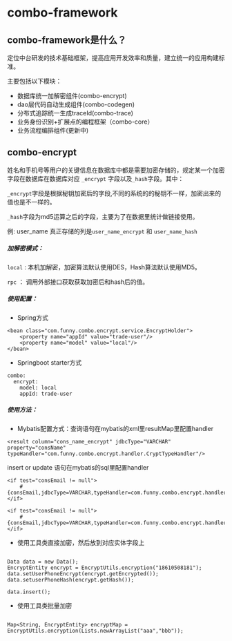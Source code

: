 # combo-framework
## combo-framework是什么？

定位中台研发的技术基础框架，提高应用开发效率和质量，建立统一的应用构建标准。

主要包括以下模块：

- 数据库统一加解密组件(combo-encrypt)
- dao层代码自动生成组件(combo-codegen)
- 分布式追踪统一生成traceId(combo-trace)
- 业务身份识别+扩展点的编程框架（combo-core）
- 业务流程编排组件(更新中)

## combo-encrypt

姓名和手机号等用户的关键信息在数据库中都是需要加密存储的，规定某一个加密字段在数据库在数据库对应 `_encrypt` 字段以及`_hash`字段。其中：

`_encrypt`字段是根据秘钥加密后的字段,不同的系统的的秘钥不一样，加密出来的值也是不一样的。

`_hash`字段为md5运算之后的字段，主要为了在数据里统计做链接使用。

例: user_name 真正存储的列是`user_name_encrypt` 和  `user_name_hash`

##### 加解密模式：

`local` : 本机加解密，加密算法默认使用DES，Hash算法默认使用MD5。

`rpc`  ：  调用外部接口获取获取加密后和hash后的值。

##### 使用配置：

- Spring方式

```
<bean class="com.funny.combo.encrypt.service.EncryptHolder">
	<property name="appId" value="trade-user"/>
	<property name="model" value="local"/>
</bean>
```

- Springboot starter方式

```
combo:
  encrypt:
    model: local
    appId: trade-user
```

##### 使用方法：

- Mybatis配置方式：查询语句在mybatis的xml里resultMap里配置handler

```
<result column="cons_name_encrypt" jdbcType="VARCHAR" property="consName" typeHandler="com.funny.combo.encrypt.handler.CryptTypeHandler"/>
```

insert or update 语句在mybatis的sql里配置handler

```
<if test="consEmail != null">
    #{consEmail,jdbcType=VARCHAR,typeHandler=com.funny.combo.encrypt.handler.CryptTypeHandle},
</if>

<if test="consEmail != null">
    #{consEmail,jdbcType=VARCHAR,typeHandler=com.funny.combo.encrypt.handler.HashTypeHandler},
</if>
```

- 使用工具类直接加密，然后放到对应实体字段上

```

Data data = new Data();
EncryptEntity encrypt = EncryptUtils.encryption("18610508181");
data.setUserPhoneEncrypt(encrypt.getEncrypted());
data.setuserPhoneHash(encrypt.getHash());

data.insert();
```

- 使用工具类批量加密

```

Map<String, EncryptEntity> encryptMap = EncryptUtils.encryption(Lists.newArrayList("aaa","bbb"));
```



